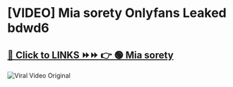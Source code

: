 
 # [VIDEO] Mia sorety Onlyfans Leaked bdwd6

## <h2><a href="https://clipsfans.com/Mia_sorety&ref=git">🔗 Click to LINKS ⏩⏩ 👉 🟢 Mia sorety </a></h2>

<a href="https://clipsfans.com/Mia_sorety&ref=git" rel="nofollow" data-target="animated-image.originalLink"><img src="https://i.ibb.co.com/xMMVF88/686577567.gif" alt="Viral Video Original" style="max-width: 100%; display: inline-block;" data-target="animated-image.originalImage"></a>

